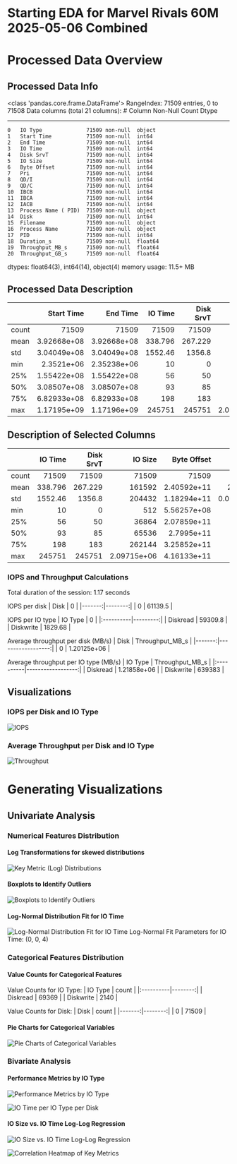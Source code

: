 # Starting EDA for Marvel Rivals 60M 2025-05-06 Combined

# Processed Data Overview

## Processed Data Info
<class 'pandas.core.frame.DataFrame'>
   RangeIndex: 71509 entries, 0 to 71508
   Data columns (total 21 columns):
    #   Column               Non-Null Count  Dtype  
   ---  ------               --------------  -----  
    0   IO Type              71509 non-null  object 
    1   Start Time           71509 non-null  int64  
    2   End Time             71509 non-null  int64  
    3   IO Time              71509 non-null  int64  
    4   Disk SrvT            71509 non-null  int64  
    5   IO Size              71509 non-null  int64  
    6   Byte Offset          71509 non-null  int64  
    7   Pri                  71509 non-null  int64  
    8   QD/I                 71509 non-null  int64  
    9   QD/C                 71509 non-null  int64  
    10  IBCB                 71509 non-null  int64  
    11  IBCA                 71509 non-null  int64  
    12  IACB                 71509 non-null  int64  
    13  Process Name ( PID)  71509 non-null  object 
    14  Disk                 71509 non-null  int64  
    15  Filename             71509 non-null  object 
    16  Process Name         71509 non-null  object 
    17  PID                  71509 non-null  int64  
    18  Duration_s           71509 non-null  float64
    19  Throughput_MB_s      71509 non-null  float64
    20  Throughput_GB_s      71509 non-null  float64
   dtypes: float64(3), int64(14), object(4)
   memory usage: 11.5+ MB
   

## Processed Data Description
|       |      Start Time |        End Time |    IO Time |   Disk SrvT |          IO Size |     Byte Offset |           Pri |        QD/I |         QD/C |         IBCB |          IBCA |          IACB |   Disk |     PID |      Duration_s |   Throughput_MB_s |   Throughput_GB_s |
|:------|----------------:|----------------:|-----------:|------------:|-----------------:|----------------:|--------------:|------------:|-------------:|-------------:|--------------:|--------------:|-------:|--------:|----------------:|------------------:|------------------:|
| count | 71509           | 71509           |  71509     |   71509     |  71509           | 71509           | 71509         | 71509       | 71509        | 71509        | 71509         | 71509         |  71509 | 71509   | 71509           |   71509           |     71509         |
| mean  |     3.92668e+08 |     3.92668e+08 |    338.796 |     267.229 | 161592           |     2.40592e+11 |     2.99986   |     0.3128  |     0.312884 |     0.263142 |     0.0496581 |     0.0625516 |      0 | 11838.9 |     3.38796e-07 |       1.20125e+06 |      1173.1       |
| std   |     3.04049e+08 |     3.04049e+08 |   1552.46  |    1356.8   | 204432           |     1.18294e+11 |     0.0167233 |     2.33426 |     2.33475  |     2.18262  |     0.413535  |     0.669825  |      0 | 18702.9 |     1.55246e-06 |       1.07482e+06 |      1049.63      |
| min   |     2.3521e+06  |     2.35238e+06 |     10     |       0     |    512           |     5.56257e+08 |     1         |     0       |     0        |     0        |    -2         |     0         |      0 |     4   |     1e-08       |      27.2235      |         0.0265855 |
| 25%   |     1.55422e+08 |     1.55422e+08 |     56     |      50     |  36864           |     2.07859e+11 |     3         |     0       |     0        |     0        |     0         |     0         |      0 |     4   |     5.6e-08     |  249335           |       243.491     |
| 50%   |     3.08507e+08 |     3.08507e+08 |     93     |      85     |  65536           |     2.7995e+11  |     3         |     0       |     0        |     0        |     0         |     0         |      0 |     4   |     9.3e-08     |  950863           |       928.578     |
| 75%   |     6.82933e+08 |     6.82933e+08 |    198     |     183     | 262144           |     3.25852e+11 |     3         |     0       |     0        |     0        |     0         |     0         |      0 | 10940   |     1.98e-07    |       1.6572e+06  |      1618.36      |
| max   |     1.17195e+09 |     1.17196e+09 | 245751     |  245751     |      2.09715e+06 |     4.16133e+11 |     3         |    72       |    72        |    72        |    18         |    49         |      0 | 51920   |     0.000245751 |       5.74713e+06 |      5612.43      |

## Description of Selected Columns
|       |    IO Time |   Disk SrvT |          IO Size |     Byte Offset |           Pri |        QD/I |         QD/C |         IBCB |          IBCA |          IACB |      Duration_s |   Throughput_MB_s |   Throughput_GB_s |
|:------|-----------:|------------:|-----------------:|----------------:|--------------:|------------:|-------------:|-------------:|--------------:|--------------:|----------------:|------------------:|------------------:|
| count |  71509     |   71509     |  71509           | 71509           | 71509         | 71509       | 71509        | 71509        | 71509         | 71509         | 71509           |   71509           |     71509         |
| mean  |    338.796 |     267.229 | 161592           |     2.40592e+11 |     2.99986   |     0.3128  |     0.312884 |     0.263142 |     0.0496581 |     0.0625516 |     3.38796e-07 |       1.20125e+06 |      1173.1       |
| std   |   1552.46  |    1356.8   | 204432           |     1.18294e+11 |     0.0167233 |     2.33426 |     2.33475  |     2.18262  |     0.413535  |     0.669825  |     1.55246e-06 |       1.07482e+06 |      1049.63      |
| min   |     10     |       0     |    512           |     5.56257e+08 |     1         |     0       |     0        |     0        |    -2         |     0         |     1e-08       |      27.2235      |         0.0265855 |
| 25%   |     56     |      50     |  36864           |     2.07859e+11 |     3         |     0       |     0        |     0        |     0         |     0         |     5.6e-08     |  249335           |       243.491     |
| 50%   |     93     |      85     |  65536           |     2.7995e+11  |     3         |     0       |     0        |     0        |     0         |     0         |     9.3e-08     |  950863           |       928.578     |
| 75%   |    198     |     183     | 262144           |     3.25852e+11 |     3         |     0       |     0        |     0        |     0         |     0         |     1.98e-07    |       1.6572e+06  |      1618.36      |
| max   | 245751     |  245751     |      2.09715e+06 |     4.16133e+11 |     3         |    72       |    72        |    72        |    18         |    49         |     0.000245751 |       5.74713e+06 |      5612.43      |

### IOPS and Throughput Calculations

Total duration of the session: 1.17 seconds

IOPS per disk
|   Disk |       0 |
|-------:|--------:|
|      0 | 61139.5 |

IOPS per IO type
| IO Type   |        0 |
|:----------|---------:|
| Diskread  | 59309.8  |
| Diskwrite |  1829.68 |

Average throughput per disk (MB/s)
|   Disk |   Throughput_MB_s |
|-------:|------------------:|
|      0 |       1.20125e+06 |

Average throughput per IO type (MB/s)
| IO Type   |   Throughput_MB_s |
|:----------|------------------:|
| Diskread  |       1.21858e+06 |
| Diskwrite |  639383           |

## Visualizations

### IOPS per Disk and IO Type
![IOPS](images\iops_by_disk_and_type.png)

### Average Throughput per Disk and IO Type
![Throughput](images\Throughput_by_disk_and_type.png)

# Generating Visualizations

## Univariate Analysis

### Numerical Features Distribution

#### Log Transformations for skewed distributions
![Key Metric (Log) Distributions](images\key_metric_distributions.png)

#### Boxplots to Identify Outliers
![Boxplots to Identify Outliers](images\Boxplots_outliers.png)

#### Log-Normal Distribution Fit for IO Time
![Log-Normal Distribution Fit for IO Time](images\lognormal_io_time.png)
Log-Normal Fit Parameters for IO Time: (0, 0, 4)

### Categorical Features Distribution

#### Value Counts for Categorical Features

Value Counts for IO Type:
| IO Type   |   count |
|:----------|--------:|
| Diskread  |   69369 |
| Diskwrite |    2140 |

Value Counts for Disk:
|   Disk |   count |
|-------:|--------:|
|      0 |   71509 |

#### Pie Charts for Categorical Variables
![Pie Charts of Categorical Variables](images\categorical_pie_charts.png)

### Bivariate Analysis

#### Performance Metrics by IO Type
![Performance Metrics by IO Type](images\performance_metrics_by_io_type.png)

![IO Time per IO Type per Disk](images\io_time_per_io_type_per_disk.png)

#### IO Size vs. IO Time Log-Log Regression
![IO Size vs. IO Time Log-Log Regression](images\io_size_vs_duration_loglog.png)

![Correlation Heatmap of Key Metrics](images\correlation_heatmap.png)

